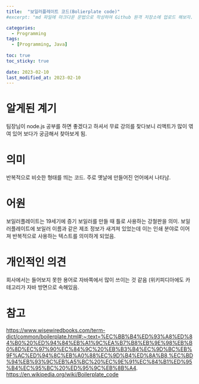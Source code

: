 ```yaml
---
title:  "보일러플레이트 코드(Bolierplate code)"
#excerpt: "md 파일에 마크다운 문법으로 작성하여 Github 원격 저장소에 업로드 해보자. 에디터는 Visual Studio code 사용! 로컬 서버에서 확인도 해보자. "

categories:
  - Programming
tags:
  - [Programming, Java]
  
toc: true
toc_sticky: true
  
date: 2023-02-10
last_modified_at: 2023-02-10
---
```

# 알게된 계기
팀장님이 node.js 공부를 하면 좋겠다고 하셔서 무료 강의를 찾다보니 리액트가 많이 엮여 있어 보다가 궁금해서 찾아보게 됨.

# 의미
반복적으로 비슷한 형태를 띄는 코드. 주로 옛날에 만들어진 언어에서 나타남.

# 어원
보일러플레이트는 19세기에 증기 보일러를 만들 때 틀로 사용하는 강철판을 의미.
보일러플레이트에 보일러 이름과 같은 제조 정보가 새겨져 있었는데 이는 인쇄 분야로 이어져 반복적으로 사용하는 텍스트를 의미하게 되었음.

# 개인적인 의견
회사에서는 들어보지 못한 용어로 자바쪽에서 많이 쓰이는 것 같음 (위키피디아에도 카테고리가 자바 방면으로 속해있음.


# 참고
https://www.wisewiredbooks.com/term-dict/common/boilerplate.html#:~:text=%EC%BB%B4%ED%93%A8%ED%84%B0%20%ED%94%84%EB%A1%9C%EA%B7%B8%EB%9E%98%EB%B0%8D%EC%97%90%EC%84%9C%20%EB%B3%B4%EC%9D%BC%EB%9F%AC%ED%94%8C%EB%A0%88%EC%9D%B4%ED%8A%B8,%EC%BD%94%EB%93%9C%EB%A5%BC%20%EC%9E%91%EC%84%B1%ED%95%B4%EC%95%BC%20%ED%95%9C%EB%8B%A4.
https://en.wikipedia.org/wiki/Boilerplate_code
